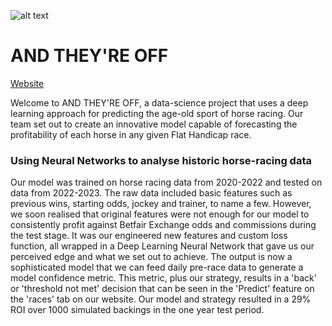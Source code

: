 ![alt text](https://github.com/lucasglanville/and_theyre_off_backend/assets/123101163/af2fcd24-8dd3-401e-a802-71a508e3a723 "Logo")

# AND THEY'RE OFF 

[Website](https://andtheyreoff.streamlit.app/)


Welcome to AND THEY'RE OFF, a data-science project that uses a deep learning approach for predicting the age-old sport of horse racing.
Our team set out to create an innovative model capable of forecasting the profitability of each horse in any given Flat Handicap race.

### Using Neural Networks to analyse historic horse-racing data

Our model was trained on horse racing data from 2020-2022 and tested on data from 2022-2023.
The raw data included basic features such as previous wins, starting odds, jockey and trainer, to name a few. However, we soon realised that original features were not enough for our model to consistently profit against Betfair Exchange odds and commissions during the test stage.
It was our engineered new features and custom loss function, all wrapped in a Deep Learning Neural Network that gave us our perceived edge and what we set out to achieve. The output is now a sophisticated model that we can feed daily pre-race data to generate a model confidence metric. This metric, plus our strategy, results in a 'back' or 'threshold not met' decision that can be seen in the 'Predict' feature on the 'races' tab on our website.
Our model and strategy resulted in a 29% ROI over 1000 simulated backings in the one year test period.
